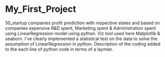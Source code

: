# My_First_Project

50_startup companies profit prediction with respective states and based on companies expensive R&D spent, 
Marketing spent & Administration spent using LinearRegression model using python. Viz tool used here Matplotlib & seaborn. 
I've clearly implemented a statistical test on the data to solve the assumption of LinearRegression in python. 
Description of the coding added to the each line of python code in terms of a layman.
